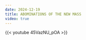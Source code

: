 ```yaml
---
date: 2024-12-19
title: ABOMINATIONS OF THE NEW MASS
video: true
---
```



{{< youtube 45VazNU_pOA >}}
